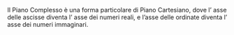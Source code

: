 Il Piano Complesso è una forma particolare di Piano Cartesiano, dove l’ asse delle ascisse diventa l’ asse  dei numeri reali, e l’asse delle ordinate diventa l’ asse dei numeri immaginari.
